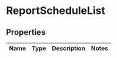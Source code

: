 
# ReportScheduleList

## Properties
Name | Type | Description | Notes
------------ | ------------- | ------------- | -------------




